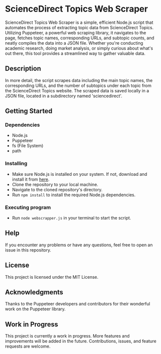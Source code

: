 # ScienceDirect Topics Web Scraper
ScienceDirect Topics Web Scraper is a simple, efficient Node.js script that automates the process of extracting topic data from ScienceDirect Topics. Utilizing Puppeteer, a powerful web scraping library, it navigates to the page, fetches topic names, corresponding URLs, and subtopic counts, and neatly compiles the data into a JSON file. Whether you're conducting academic research, doing market analysis, or simply curious about what's out there, this tool provides a streamlined way to gather valuable data.

## Description
In more detail, the script scrapes data including the main topic names, the corresponding URLs, and the number of subtopics under each topic from the ScienceDirect Topics website. The scraped data is saved locally in a JSON file, located in a subdirectory named 'sciencedirect'.

## Getting Started

### Dependencies
* Node.js
* Puppeteer
* fs (File System)
* path

### Installing
* Make sure Node.js is installed on your system. If not, download and install it from [here](https://nodejs.org/en/download/).
* Clone the repository to your local machine.
* Navigate to the cloned repository's directory.
* Run `npm install` to install the required Node.js dependencies.

### Executing program
* Run `node webscrapper.js` in your terminal to start the script.

## Help
If you encounter any problems or have any questions, feel free to open an issue in this repository.

## License
This project is licensed under the MIT License.

## Acknowledgments
Thanks to the Puppeteer developers and contributors for their wonderful work on the Puppeteer library.

## Work in Progress
This project is currently a work in progress. More features and improvements will be added in the future. Contributions, issues, and feature requests are welcome.
